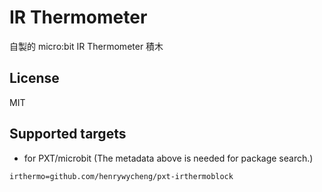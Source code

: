 # IR Thermometer

自製的 micro:bit IR Thermometer 積木

## License

MIT

## Supported targets

* for PXT/microbit
(The metadata above is needed for package search.)

```package
irthermo=github.com/henrywycheng/pxt-irthermoblock
```

